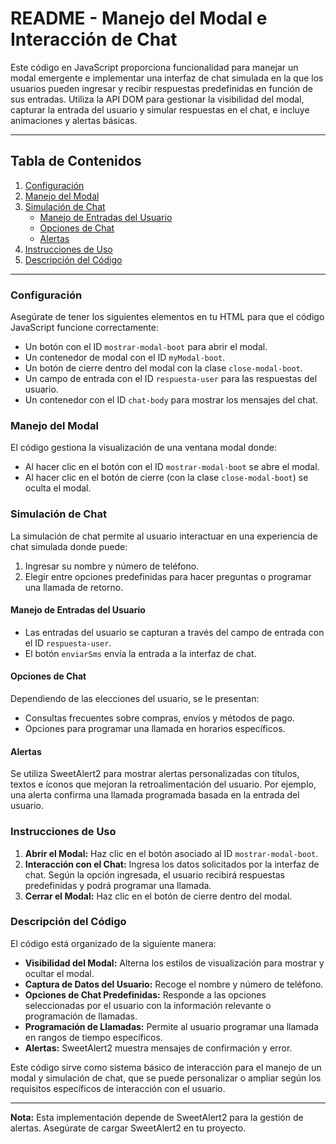 # README - Manejo del Modal e Interacción de Chat

Este código en JavaScript proporciona funcionalidad para manejar un modal emergente e implementar una interfaz de chat simulada en la que los usuarios pueden ingresar y recibir respuestas predefinidas en función de sus entradas. Utiliza la API DOM para gestionar la visibilidad del modal, capturar la entrada del usuario y simular respuestas en el chat, e incluye animaciones y alertas básicas.

---

## Tabla de Contenidos

1. [Configuración](#configuración)
2. [Manejo del Modal](#manejo-del-modal)
3. [Simulación de Chat](#simulación-de-chat)
   - [Manejo de Entradas del Usuario](#manejo-de-entradas-del-usuario)
   - [Opciones de Chat](#opciones-de-chat)
   - [Alertas](#alertas)
4. [Instrucciones de Uso](#instrucciones-de-uso)
5. [Descripción del Código](#descripción-del-código)

---

### Configuración

Asegúrate de tener los siguientes elementos en tu HTML para que el código JavaScript funcione correctamente:

- Un botón con el ID `mostrar-modal-boot` para abrir el modal.
- Un contenedor de modal con el ID `myModal-boot`.
- Un botón de cierre dentro del modal con la clase `close-modal-boot`.
- Un campo de entrada con el ID `respuesta-user` para las respuestas del usuario.
- Un contenedor con el ID `chat-body` para mostrar los mensajes del chat.

### Manejo del Modal

El código gestiona la visualización de una ventana modal donde:

- Al hacer clic en el botón con el ID `mostrar-modal-boot` se abre el modal.
- Al hacer clic en el botón de cierre (con la clase `close-modal-boot`) se oculta el modal.

### Simulación de Chat

La simulación de chat permite al usuario interactuar en una experiencia de chat simulada donde puede:

1. Ingresar su nombre y número de teléfono.
2. Elegir entre opciones predefinidas para hacer preguntas o programar una llamada de retorno.

#### Manejo de Entradas del Usuario

- Las entradas del usuario se capturan a través del campo de entrada con el ID `respuesta-user`.
- El botón `enviarSms` envía la entrada a la interfaz de chat.

#### Opciones de Chat

Dependiendo de las elecciones del usuario, se le presentan:

- Consultas frecuentes sobre compras, envíos y métodos de pago.
- Opciones para programar una llamada en horarios específicos.

#### Alertas

Se utiliza SweetAlert2 para mostrar alertas personalizadas con títulos, textos e íconos que mejoran la retroalimentación del usuario. Por ejemplo, una alerta confirma una llamada programada basada en la entrada del usuario.

### Instrucciones de Uso

1. **Abrir el Modal:** Haz clic en el botón asociado al ID `mostrar-modal-boot`.
2. **Interacción con el Chat:** Ingresa los datos solicitados por la interfaz de chat. Según la opción ingresada, el usuario recibirá respuestas predefinidas y podrá programar una llamada.
3. **Cerrar el Modal:** Haz clic en el botón de cierre dentro del modal.

### Descripción del Código

El código está organizado de la siguiente manera:

- **Visibilidad del Modal:** Alterna los estilos de visualización para mostrar y ocultar el modal.
- **Captura de Datos del Usuario:** Recoge el nombre y número de teléfono.
- **Opciones de Chat Predefinidas:** Responde a las opciones seleccionadas por el usuario con la información relevante o programación de llamadas.
- **Programación de Llamadas:** Permite al usuario programar una llamada en rangos de tiempo específicos.
- **Alertas:** SweetAlert2 muestra mensajes de confirmación y error.

Este código sirve como sistema básico de interacción para el manejo de un modal y simulación de chat, que se puede personalizar o ampliar según los requisitos específicos de interacción con el usuario.

---

**Nota:** Esta implementación depende de SweetAlert2 para la gestión de alertas. Asegúrate de cargar SweetAlert2 en tu proyecto.
